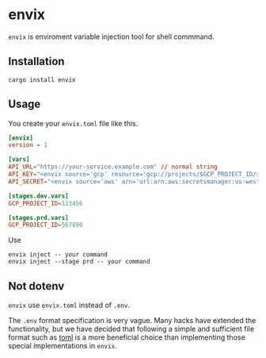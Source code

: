 # envix

`envix` is enviroment variable injection tool for shell commmand.

## Installation

```shell
cargo install envix
```

## Usage

You create your `envix.toml` file like this.

```toml
[envix]
version = 1

[vars]
API_URL="https://your-service.example.com" // normal string
API_KEY="<envix source='gcp' resource='gcp://projects/$GCP_PROJECT_ID/secrets/key:1' />"
API_SECRET="<envix source='aws' arn='url:arn:aws:secretsmanager:us-west-1:123456789012:secret:sample-abcde1' />"

[stages.dev.vars]
GCP_PROJECT_ID=123456

[stages.prd.vars]
GCP_PROJECT_ID=567890
```

Use

```shell
envix inject -- your command
envix inject --stage prd -- your command
```

## Not dotenv
`envix` use `envix.toml` instead of `.env`.

The `.env` format specification is very vague. Many hacks have extended the functionality, but we have decided that following a simple and sufficient file format such as [toml](https://toml.io/en/) is a more beneficial choice than implementing those special implementations in `envix`.
